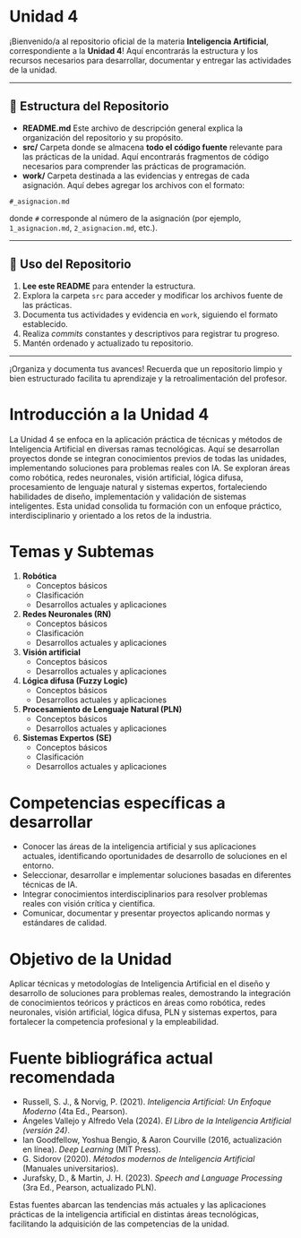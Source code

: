 # Unidad 4

¡Bienvenido/a al repositorio oficial de la materia **Inteligencia Artificial**, correspondiente a la **Unidad 4**!
Aquí encontrarás la estructura y los recursos necesarios para desarrollar, documentar y entregar las actividades de la unidad.

***

## 📂 Estructura del Repositorio

- **README.md**
Este archivo de descripción general explica la organización del repositorio y su propósito.
- **src/**
Carpeta donde se almacena **todo el código fuente** relevante para las prácticas de la unidad. Aquí encontrarás fragmentos de código necesarios para comprender las prácticas de programación.
- **work/**
Carpeta destinada a las evidencias y entregas de cada asignación.
Aquí debes agregar los archivos con el formato:

```
#_asignacion.md
```

donde `#` corresponde al número de la asignación (por ejemplo, `1_asignacion.md`, `2_asignacion.md`, etc.).

***

## 📝 Uso del Repositorio

1. **Lee este README** para entender la estructura.
2. Explora la carpeta `src` para acceder y modificar los archivos fuente de las prácticas.
3. Documenta tus actividades y evidencia en `work`, siguiendo el formato establecido.
4. Realiza *commits* constantes y descriptivos para registrar tu progreso.
5. Mantén ordenado y actualizado tu repositorio.
***
¡Organiza y documenta tus avances! Recuerda que un repositorio limpio y bien estructurado facilita tu aprendizaje y la retroalimentación del profesor.

# Introducción a la Unidad 4

La Unidad 4 se enfoca en la aplicación práctica de técnicas y métodos de Inteligencia Artificial en diversas ramas tecnológicas. Aquí se desarrollan proyectos donde se integran conocimientos previos de todas las unidades, implementando soluciones para problemas reales con IA. Se exploran áreas como robótica, redes neuronales, visión artificial, lógica difusa, procesamiento de lenguaje natural y sistemas expertos, fortaleciendo habilidades de diseño, implementación y validación de sistemas inteligentes. Esta unidad consolida tu formación con un enfoque práctico, interdisciplinario y orientado a los retos de la industria.

# Temas y Subtemas

1. **Robótica**
    - Conceptos básicos
    - Clasificación
    - Desarrollos actuales y aplicaciones
2. **Redes Neuronales (RN)**
    - Conceptos básicos
    - Clasificación
    - Desarrollos actuales y aplicaciones
3. **Visión artificial**
    - Conceptos básicos
    - Desarrollos actuales y aplicaciones
4. **Lógica difusa (Fuzzy Logic)**
    - Conceptos básicos
    - Desarrollos actuales y aplicaciones
5. **Procesamiento de Lenguaje Natural (PLN)**
    - Conceptos básicos
    - Desarrollos actuales y aplicaciones
6. **Sistemas Expertos (SE)**
    - Conceptos básicos
    - Clasificación
    - Desarrollos actuales y aplicaciones

# Competencias específicas a desarrollar

- Conocer las áreas de la inteligencia artificial y sus aplicaciones actuales, identificando oportunidades de desarrollo de soluciones en el entorno.
- Seleccionar, desarrollar e implementar soluciones basadas en diferentes técnicas de IA.
- Integrar conocimientos interdisciplinarios para resolver problemas reales con visión crítica y científica.
- Comunicar, documentar y presentar proyectos aplicando normas y estándares de calidad.


# Objetivo de la Unidad

Aplicar técnicas y metodologías de Inteligencia Artificial en el diseño y desarrollo de soluciones para problemas reales, demostrando la integración de conocimientos teóricos y prácticos en áreas como robótica, redes neuronales, visión artificial, lógica difusa, PLN y sistemas expertos, para fortalecer la competencia profesional y la empleabilidad.

# Fuente bibliográfica actual recomendada

- Russell, S. J., \& Norvig, P. (2021). *Inteligencia Artificial: Un Enfoque Moderno* (4ta Ed., Pearson).
- Ángeles Vallejo y Alfredo Vela (2024). *El Libro de la Inteligencia Artificial (versión 24)*.
- Ian Goodfellow, Yoshua Bengio, \& Aaron Courville (2016, actualización en línea). *Deep Learning* (MIT Press).
- G. Sidorov (2020). *Métodos modernos de Inteligencia Artificial* (Manuales universitarios).
- Jurafsky, D., \& Martin, J. H. (2023). *Speech and Language Processing* (3ra Ed., Pearson, actualizado PLN).

Estas fuentes abarcan las tendencias más actuales y las aplicaciones prácticas de la inteligencia artificial en distintas áreas tecnológicas, facilitando la adquisición de las competencias de la unidad.